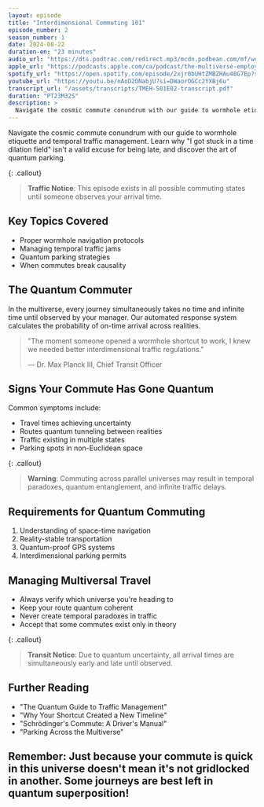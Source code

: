 ```yaml
---
layout: episode
title: "Interdimensional Commuting 101"
episode_number: 2
season_number: 1
date: 2024-08-22
duration-en: "23 minutes"
audio_url: "https://dts.podtrac.com/redirect.mp3/mcdn.podbean.com/mf/web/se7x7fxrwzcgb8nk/The_Multiverse_Employee_Handbook_E2_-_Interdimensional_Commuting_1017nemo.mp3"
apple_url: "https://podcasts.apple.com/ca/podcast/the-multiverse-employee-handbook/id1764134739?i=1000666269355"
spotify_url: "https://open.spotify.com/episode/2xjr0bUHtZMBZHAu48G7Ep?si=H_KhkH1DSPuRk9Yh2-VqvQ"
youtube_url: "https://youtu.be/nAoD2ONabjU?si=DWaorOGCc2YXBj6u"
transcript_url: "/assets/transcripts/TMEH-S01E02-transcript.pdf"
duration: "PT23M32S"
description: >
  Navigate the cosmic commute conundrum with our guide to wormhole etiquette and temporal traffic management. Learn why "I got stuck in a time dilation field" isn't a valid excuse for being late, and discover the art of quantum parking.
---
```


Navigate the cosmic commute conundrum with our guide to wormhole etiquette and temporal traffic management. Learn why "I got stuck in a time dilation field" isn't a valid excuse for being late, and discover the art of quantum parking.

{: .callout}
> **Traffic Notice**: This episode exists in all possible commuting states until
> someone observes your arrival time.

## Key Topics Covered
* Proper wormhole navigation protocols
* Managing temporal traffic jams
* Quantum parking strategies
* When commutes break causality

## The Quantum Commuter
In the multiverse, every journey simultaneously takes no time and infinite time until observed by your manager. Our automated response system calculates the probability of on-time arrival across realities.

> "The moment someone opened a wormhole shortcut to work, I knew we needed
> better interdimensional traffic regulations."
>
> — Dr. Max Planck III, Chief Transit Officer

## Signs Your Commute Has Gone Quantum
Common symptoms include:
* Travel times achieving uncertainty
* Routes quantum tunneling between realities
* Traffic existing in multiple states
* Parking spots in non-Euclidean space

{: .callout}
> **Warning**: Commuting across parallel universes may result in temporal
> paradoxes, quantum entanglement, and infinite traffic delays.

## Requirements for Quantum Commuting
1. Understanding of space-time navigation
2. Reality-stable transportation
3. Quantum-proof GPS systems
4. Interdimensional parking permits

## Managing Multiversal Travel
* Always verify which universe you're heading to
* Keep your route quantum coherent
* Never create temporal paradoxes in traffic
* Accept that some commutes exist only in theory

{: .callout}
> **Transit Notice**: Due to quantum uncertainty, all arrival times are
> simultaneously early and late until observed.

## Further Reading
* "The Quantum Guide to Traffic Management"
* "Why Your Shortcut Created a New Timeline"
* "Schrödinger's Commute: A Driver's Manual"
* "Parking Across the Multiverse"

Remember: Just because your commute is quick in this universe doesn't mean
it's not gridlocked in another. Some journeys are best left in quantum
superposition!
---
